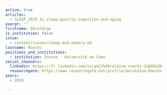 ```yaml
---
active: true
articles:
  - SLEEP_2019_12_sleep-quality-cognition-and-aging
exerpt: ''
firstname: Géraldine
is_institution: false
issue:
  - content/issues/sleep-and-memory.md
lastname: Rauchs
positions_and_institutions:
  - institution: Inserm - Université de Caen
social_channels:
  linkedin: https://fr.linkedin.com/in/g%C3%A9raldine-rauchs-2ab05b36
  researchgate: https://www.researchgate.net/profile/Geraldine-Rauchs
years:
  - 2019

---
```

